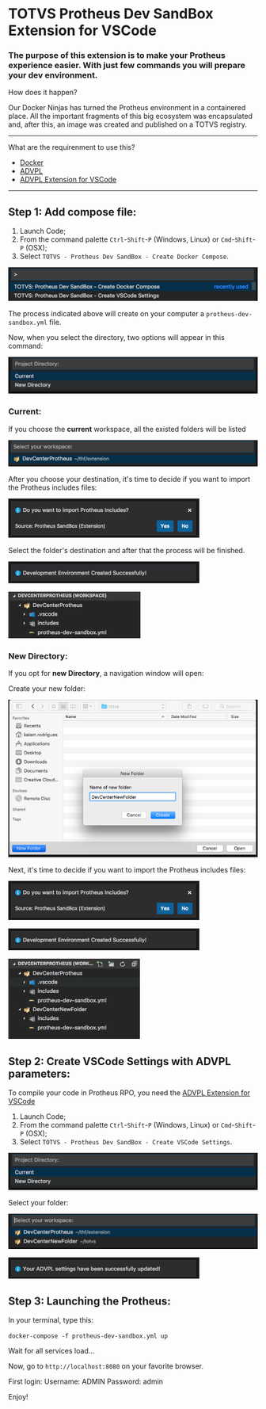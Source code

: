 # TOTVS Protheus Dev SandBox Extension for VSCode

### The purpose of this extension is to make your Protheus experience easier. With just few commands you will prepare your dev environment.

How does it happen?

Our Docker Ninjas has turned the Protheus environment in a containered place. All the important fragments of this big ecosystem was encapsulated and, after this, an image was created and published on a TOTVS registry.

---
What are the requirenment to use this?

 - [Docker](https://www.docker.com)
 - [ADVPL](http://tdn.totvs.com/display/tec/AdvPL) 
 - [ADVPL Extension for VSCode](https://marketplace.visualstudio.com/items?itemName=KillerAll.advpl-vscode) 

---

## Step 1: Add compose file:

1. Launch Code;
2. From the command palette `Ctrl`-`Shift`-`P` (Windows, Linux) or `Cmd`-`Shift`-`P` (OSX);
3. Select `TOTVS - Protheus Dev SandBox - Create Docker Compose`.

![CreateDocker](images/option1.png)

The process indicated above will create on your computer a `protheus-dev-sandbox.yml` file.

Now, when you select the directory, two options will appear in this command:

![workspace](images/current.png)

### Current:

If you choose the **current** workspace, all the existed folders will be listed

![workspaceList](images/workspaceList.png)

After you choose your destination, it's time to decide if you want to import the Protheus includes files:

![Use Extension](images/lib.png)

Select the folder's destination and after that the process will be finished.

![FinalMessage](images/finalMessage.png)

![FinalFiles](images/currentWorkspace.png)


### New Directory:


If you opt for **new Directory**, a navigation window will open:

Create your new folder:

![workspaceList](images/navWindowFolder.png)

Next, it's time to decide if you want to import the Protheus includes files:


![Use Extension](images/lib.png)

![FinalMessage](images/finalMessage.png)

![FinalFiles](images/newFolder.png)

## Step 2: Create VSCode Settings with ADVPL parameters:
To compile your code in Protheus RPO, you need the [ADVPL Extension for VSCode](https://marketplace.visualstudio.com/items?itemName=KillerAll.advpl-vscode) 

1. Launch Code;
2. From the command palette `Ctrl`-`Shift`-`P` (Windows, Linux) or `Cmd`-`Shift`-`P` (OSX);
3. Select `TOTVS - Protheus Dev SandBox - Create VSCode Settings`.

![CreateDocker](images/current.png)

Select your folder:

![CreateDocker](images/workspaceListNew.png)

![CreateDocker](images/finalSetting.png)


## Step 3: Launching the Protheus:

In your terminal, type this:

`docker-compose -f protheus-dev-sandbox.yml up`

Wait for all services load... 

Now, go to `http://localhost:8080` on your favorite browser.

First login:
Username: ADMIN
Password: admin

Enjoy!
